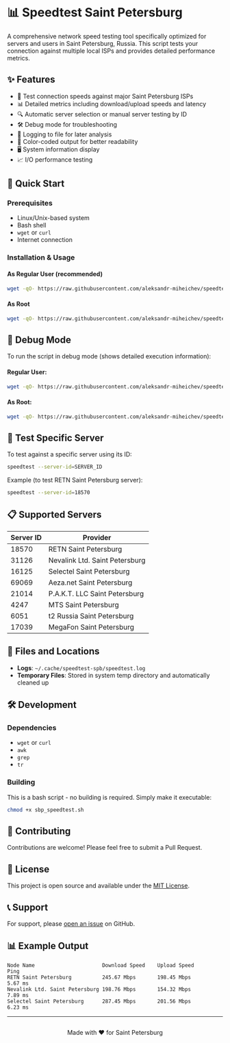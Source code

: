 # 📊 Speedtest Saint Petersburg

A comprehensive network speed testing tool specifically optimized for servers and users in Saint Petersburg, Russia. This script tests your connection against multiple local ISPs and provides detailed performance metrics.

## ✨ Features

- 🚀 Test connection speeds against major Saint Petersburg ISPs
- 📊 Detailed metrics including download/upload speeds and latency
- 🔍 Automatic server selection or manual server testing by ID
- 🛠️ Debug mode for troubleshooting
- 📝 Logging to file for later analysis
- 🎨 Color-coded output for better readability
- 🖥️ System information display
- 📈 I/O performance testing

## 🚀 Quick Start

### Prerequisites
- Linux/Unix-based system
- Bash shell
- `wget` or `curl`
- Internet connection

### Installation & Usage

#### As Regular User (recommended)
```bash
wget -qO- https://raw.githubusercontent.com/aleksandr-miheichev/speedtest-Saint-Petersburg/main/sbp_speedtest.sh | bash
```

#### As Root
```bash
wget -qO- https://raw.githubusercontent.com/aleksandr-miheichev/speedtest-Saint-Petersburg/main/sbp_speedtest.sh | sudo bash
```

## 🐛 Debug Mode

To run the script in debug mode (shows detailed execution information):

#### Regular User:
```bash
wget -qO- https://raw.githubusercontent.com/aleksandr-miheichev/speedtest-Saint-Petersburg/main/sbp_speedtest.sh | env DEBUG=1 bash
```

#### As Root:
```bash
wget -qO- https://raw.githubusercontent.com/aleksandr-miheichev/speedtest-Saint-Petersburg/main/sbp_speedtest.sh | env DEBUG=1 sudo bash
```

## 🎯 Test Specific Server

To test against a specific server using its ID:
```bash
speedtest --server-id=SERVER_ID
```

Example (to test RETN Saint Petersburg server):
```bash
speedtest --server-id=18570
```

## 📋 Supported Servers

| Server ID | Provider |
|-----------|---------------------------------|
| 18570     | RETN Saint Petersburg |
| 31126     | Nevalink Ltd. Saint Petersburg |
| 16125     | Selectel Saint Petersburg |
| 69069     | Aeza.net Saint Petersburg |
| 21014     | P.A.K.T. LLC Saint Petersburg |
| 4247      | MTS Saint Petersburg |
| 6051      | t2 Russia Saint Petersburg |
| 17039     | MegaFon Saint Petersburg |

## 📂 Files and Locations

- **Logs**: `~/.cache/speedtest-spb/speedtest.log`
- **Temporary Files**: Stored in system temp directory and automatically cleaned up

## 🛠️ Development

### Dependencies
- `wget` or `curl`
- `awk`
- `grep`
- `tr`

### Building
This is a bash script - no building is required. Simply make it executable:
```bash
chmod +x sbp_speedtest.sh
```

## 🤝 Contributing

Contributions are welcome! Please feel free to submit a Pull Request.

## 📜 License

This project is open source and available under the [MIT License](LICENSE).

## 📞 Support

For support, please [open an issue](https://github.com/aleksandr-miheichev/speedtest-Saint-Petersburg/issues) on GitHub.

## 📊 Example Output

```
Node Name                      Download Speed    Upload Speed      Ping       
RETN Saint Petersburg          245.67 Mbps       198.45 Mbps       5.67 ms    
Nevalink Ltd. Saint Petersburg 198.76 Mbps       154.32 Mbps       7.89 ms    
Selectel Saint Petersburg      287.45 Mbps       201.56 Mbps       6.23 ms    
```

---

<div style="text-align: center; margin-top: 2em;">
  <p>Made with ❤️ for Saint Petersburg</p>
</div>